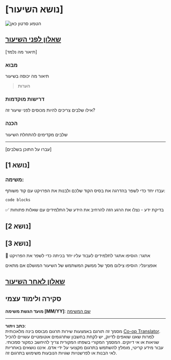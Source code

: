 <!--
CO_OP_TRANSLATOR_METADATA:
{
  "original_hash": "0494be70ad7fadd13a8c3d549c23e355",
  "translation_date": "2025-08-27T21:07:05+00:00",
  "source_file": "lesson-template/README.md",
  "language_code": "he"
}
-->
# [נושא השיעור]

![הטמע סרטון כאן](../../../lesson-template/video-url)

## [שאלון לפני השיעור](../../../lesson-template/quiz-url)

[תיאור מה נלמד]

### מבוא

תיאור מה יכוסה בשיעור

> הערות

### דרישות מוקדמות

אילו שלבים צריכים להיות מכוסים לפני שיעור זה?

### הכנה

שלבים מקדימים להתחלת השיעור

---

[עברו על התוכן בשלבים]

## [נושא 1]

### משימה:

עבדו יחד כדי לשפר בהדרגה את בסיס הקוד שלכם ולבנות את הפרויקט עם קוד משותף:

```html
code blocks
```

✅ בדיקת ידע - נצלו את הרגע הזה להרחיב את הידע של התלמידים עם שאלות פתוחות

## [נושא 2]

## [נושא 3]

🚀 אתגר: הוסיפו אתגר לתלמידים לעבוד עליו יחד בכיתה כדי לשפר את הפרויקט

אופציונלי: הוסיפו צילום מסך של ממשק המשתמש של השיעור המושלם אם מתאים

## [שאלון לאחר השיעור](../../../lesson-template/quiz-url)

## סקירה ולימוד עצמי

**מועד הגשת משימה [MM/YY]**: [שם המשימה](assignment.md)

---

**כתב ויתור**:  
מסמך זה תורגם באמצעות שירות תרגום מבוסס בינה מלאכותית [Co-op Translator](https://github.com/Azure/co-op-translator). למרות שאנו שואפים לדיוק, יש לקחת בחשבון שתרגומים אוטומטיים עשויים להכיל שגיאות או אי דיוקים. המסמך המקורי בשפתו המקורית צריך להיחשב כמקור סמכותי. עבור מידע קריטי, מומלץ להשתמש בתרגום מקצועי על ידי אדם. איננו נושאים באחריות לאי הבנות או לפרשנויות שגויות הנובעות משימוש בתרגום זה.